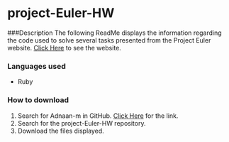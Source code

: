 # project-Euler-HW

###Description
The following ReadMe displays the information regarding the code used to solve several tasks presented from the Project Euler website. [Click Here](https://projecteuler.net) to see the website. 

### Languages used
* Ruby

### How to download
1. Search for Adnaan-m in GitHub. [Click Here](https://github.com/Adnaan-m/project-Euler-HW) for the link.
2. Search for the project-Euler-HW repository.
3. Download the files displayed.
